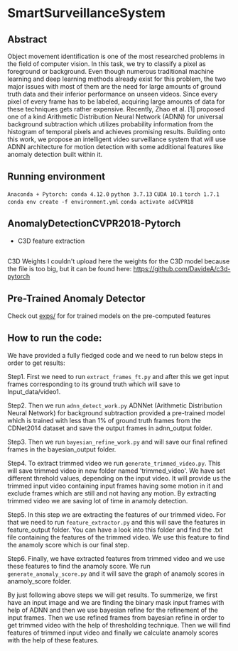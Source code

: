 # SmartSurveillanceSystem


## Abstract
Object movement identification is one of the most researched problems in the field of computer vision. In this task, we try to classify a pixel as foreground or background. Even though numerous traditional machine learning and deep learning methods already exist for this problem, the two major issues with most of them are the need for large amounts of ground truth data and their inferior performance on unseen videos. Since every pixel of every frame has to be labeled, acquiring large amounts of data for these techniques gets rather expensive. Recently,  Zhao et al. [1] proposed one of a kind Arithmetic Distribution Neural Network (ADNN) for universal background subtraction which utilizes probability information from the histogram of temporal pixels and achieves promising results. Building onto this work, we propose an intelligent video surveillance system that will use ADNN architecture for motion detection with some additional features like anomaly detection built within it.

## Running environment 
`Anaconda + Pytorch: conda 4.12.0` `python 3.7.13` `CUDA 10.1` `torch 1.7.1` `conda env create -f environment.yml` `conda activate adCVPR18`

## AnomalyDetectionCVPR2018-Pytorch
* C3D feature extraction

## 
C3D Weights
I couldn't upload here the weights for the C3D model because the file is too big, but it can be found here:
https://github.com/DavideA/c3d-pytorch


## Pre-Trained Anomaly Detector
Check out <a href="exps/c3d/">exps/</a> for for trained models on the pre-computed features

## How to run the code:

We have provided a fully fledged code and we need to run below steps in order to get results:

Step1. First we need to run `extract_frames_ft.py` and after this we get input frames corresponding to its ground truth which will save to Input_data/video1. 

Step2. Then we run `adnn_detect_work.py` ADNNet (Arithmetic Distribution Neural Network) for background subtraction provided a pre-trained model which is trained with less than 1\% of ground truth frames from the CDNet2014 dataset and save the output frames in adnn_output folder. 

Step3. Then we run `bayesian_refine_work.py` and will save our final refined frames in the bayesian_output folder.  

Step4. To extract trimmed video we run `generate_trimmed_video.py`. This will save trimmed video in new folder named 'trimmed_video'. We have set different threhold values, depending on the input video. It will provide us the trimmed input video containing input frames having some motion in it and exclude frames which are still and not having any motion. By extracting trimmed video we are saving lot of time in anamoly detection. 

Step5. In this step we are extracting the features of our trimmed video. For that we need to run `feature_extractor.py` and this will save the features in feature_output folder. You can have a look into this folder and find the .txt file containing the features of the trimmed video. We use this feature to find the anamoly score which is our final step. 

Step6. Finally, we have extracted features from trimmed video and we use these features to find the anamoly score. We run `generate_anomaly_score.py` and it will save the graph of anamoly scores in anamoly_score folder. 

        
By just following above steps we will get results. To summerize, we first have an input image and we are finding the binary mask input frames with help of ADNN and then we use bayesian refine for the refinement of the input frames. Then we use refined frames from bayesian refine in order to get trimmed video with the help of thresholding technique. Then we will find features of trimmed input video and finally we calculate anamoly scores with the help of these features. 
